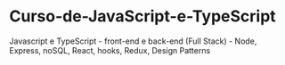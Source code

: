 # Curso-de-JavaScript-e-TypeScript
Javascript e TypeScript - front-end e back-end (Full Stack) - Node, Express, noSQL, React, hooks, Redux, Design Patterns
